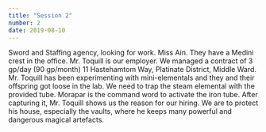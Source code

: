 ```yaml
---
title: "Session 2"
number: 2
date: 2019-08-10
---
```


Sword and Staffing agency, looking for work. Miss Ain. They have a Medini crest in the office. Mr. Toquill is our employer. We managed a contract of 3 gp/day (90 gp/month) 11 Hastehamtom Way, Platinate District, Middle Ward.
Mr. Toquill has been experimenting with mini-elementals and they and their offspring got loose in the lab. We need to trap the steam elemental with the provided tube. Morapar is the command word to activate the iron tube. After capturing it, Mr. Toquill shows us the reason for our hiring. We are to protect his house, especially the vaults, where he keeps many powerful and dangerous magical artefacts.
